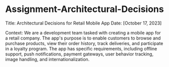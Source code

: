 # Assignment-Architectural-Decisions

Title: Architectural Decisions for Retail Mobile App
Date: [October 17, 2023]

Context: We are a development team tasked with creating a mobile app for a retail company. The app's purpose is to enable customers to browse and purchase products, view their order history, track deliveries, and participate in a loyalty program. The app has specific requirements, including offline support, push notifications, payment gateways, user behavior tracking, image handling, and internationalization.
